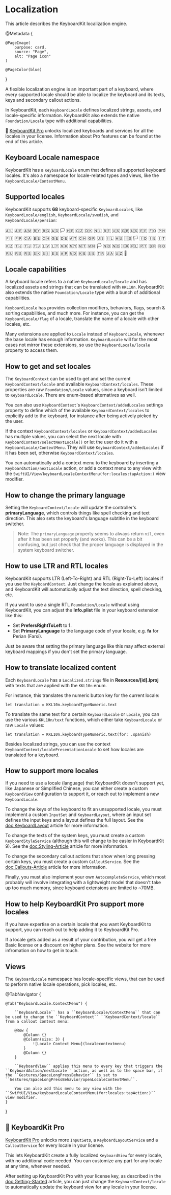 # Localization

This article describes the KeyboardKit localization engine.

@Metadata {

    @PageImage(
        purpose: card,
        source: "Page",
        alt: "Page icon"
    )

    @PageColor(blue)
}

A flexible localization engine is an important part of a keyboard, where every supported locale should be able to localize the keyboard and its texts, keys and secondary callout actions.

In KeyboardKit, each ``KeyboardLocale`` defines localized strings, assets, and locale-specific information. KeyboardKit also extends the native ``Foundation/Locale`` type with additional capabilities.

👑 [KeyboardKit Pro][Pro] unlocks localized keyboards and services for all the locales in your license. Information about Pro features can be found at the end of this article.

[Pro]: https://github.com/KeyboardKit/KeyboardKitPro


## Keyboard Locale namespace

KeyboardKit has a ``KeyboardLocale`` enum that defines all supported keyboard locales. It's also a namespace for locale-related types and views, like the ``KeyboardLocale/ContextMenu``.



## Supported locales

KeyboardKit supports **68** keyboard-specific ``KeyboardLocale``s, like ``KeyboardLocale/english``, ``KeyboardLocale/swedish``, and ``KeyboardLocale/persian``:

🇦🇱 🇦🇪 🇦🇲 🇧🇾 🇧🇬 🇦🇩 🏳️ 🇭🇷 🇨🇿 🇩🇰 🇳🇱 🇧🇪 🇺🇸 🇬🇧 🇺🇸 🇪🇪 🇫🇴 🇵🇭 🇫🇮 🇫🇷 🇨🇦 🇧🇪 🇨🇭 🇬🇪 🇩🇪 🇦🇹 🇨🇭 🇬🇷 🇺🇸 🇮🇱 🇭🇺 🇮🇸 🏳️ 🇮🇩 🇮🇪 🇮🇹 🇰🇿 🇹🇯 🇹🇯 🇹🇯 🇱🇻 🇱🇹 🇲🇰 🇲🇾 🇲🇹 🇲🇳 🏳️ 🇳🇴 🇳🇴 🇮🇷 🇵🇱 🇵🇹 🇧🇷 🇷🇴 🇷🇺 🇷🇸 🇷🇸 🇸🇰 🇸🇮 🇪🇸 🇦🇷 🇲🇽 🇰🇪 🇸🇪 🇹🇷 🇺🇦 🇺🇿 🏴󠁧󠁢󠁷󠁬󠁳󠁿 <br />



## Locale capabilities

A keyboard locale refers to a native ``KeyboardLocale/locale`` and has localized assets and strings that can be translated with ``KKL10n``. KeyboardKit also extends the native ``Foundation/Locale`` type with a bunch of additional capabilities.

``KeyboardLocale`` has provides collection modifiers, behaviors, flags, search & sorting capabilities, and much more. For instance, you can get the ``KeyboardLocale/flag`` of a locale, translate the name of a locale with other locales, etc.

Many extensions are applied to `Locale` instead of ``KeyboardLocale``, whenever the base locale has enough information. ``KeyboardLocale`` will for the most cases not mirror these extensions, so use the ``KeyboardLocale/locale`` property to access them. 



## How to get and set locales 

The ``KeyboardContext`` can be used to get and set the current ``KeyboardContext/locale`` and available ``KeyboardContext/locales``. These properties are raw ``Foundation/Locale`` values, since a keyboard isn't limited to ``KeyboardLocale``. There are enum-based alternatives as well.

You can also use ``KeyboardContext``'s ``KeyboardContext/addedLocales`` settings property to define which of the available ``KeyboardContext/locales`` to explicitly add to the keyboard, for instance after being actively picked by the user.

If the context ``KeyboardContext/locales`` or ``KeyboardContext/addedLocales`` has multiple values, you can select the next locale with ``KeyboardContext/selectNextLocale()`` or let the user do it with a ``KeyboardLocale/ContextMenu``. They will use ``KeyboardContext/addedLocales`` if it has been set, otherwise ``KeyboardContext/locales``.

You can automatically add a context menu to the keyboard by inserting a ``KeyboardAction/nextLocale`` action, or add a context menu to any view with the ``SwiftUI/View/keyboardLocaleContextMenu(for:locales:tapAction:)`` view modifier.



## How to change the primary language  

Setting the ``KeyboardContext/locale`` will update the controller's **primaryLanguage**, which controls things like spell checking and text direction. This also sets the keyboard's language subtitle in the keyboard switcher.

> Note: The `primaryLanguage` property seems to always return `nil`, even after it has been set properly (and works). This can be a bit confusing, but just check that the proper language is displayed in the system keyboard switcher.



## How to use LTR and RTL locales

KeyboardKit supports LTR (Left-To-Right) and RTL (Right-To-Left) locales if you use the ``KeyboardContext``. Just change the locale as explained above, and KeyboardKit will automatically adjust the text direction, spell checking, etc.

If you want to use a single RTL ``Foundation/Locale`` without using KeyboardKit, you can adjust the **Info.plist** file in your keyboard extension like this:

* Set **PrefersRightToLeft** to **1**.
* Set **PrimaryLanguage** to the language code of your locale, e.g. **fa** for Perian (Farsi).

Just be aware that setting the primary language like this may affect external keyboard mappings if you don't set the primary language.



## How to translate localized content

Each ``KeyboardLocale`` has a `Localized.strings` file in **Resources/[id].lproj** with texts that are applied with the ``KKL10n`` enum. 

For instance, this translates the numeric button key for the current locale:

```
let translation = KKL10n.keyboardTypeNumeric.text
```

To translate the same text for a certain ``KeyboardLocale`` or `Locale`, you can use the various ``KKL10n/text`` functions, which either take ``KeyboardLocale`` or raw `Locale` values:

```
let translation = KKL10n.keyboardTypeNumeric.text(for: .spanish)
```

Besides localized strings, you can use the context ``KeyboardContext/localePresentationLocale`` to set how locales are translated for a keyboard.



## How to support more locales

If you need to use a locale (language) that KeyboardKit doesn't support yet, like Japanese or Simplified Chinese, you can either create a custom ``KeyboardView`` configuration to support it, or reach out to implement a new ``KeyboardLocale``.

To change the keys of the keyboard to fit an unsupported locale, you must implement a custom ``InputSet`` and ``KeyboardLayout``, where an input set defines the input keys and a layout defines the full layout. See the <doc:KeyboardLayout>  article for more information.

To change the texts of the system keys, you must create a custom ``KeyboardStyleService`` (although this will change to be easier in KeyboardKit 9). See the <doc:Styling-Article> article for more information.

To change the secondary callout actions that show when long pressing certain keys, you must create a custom ``CalloutService``. See the <doc:Callouts-Article> article for more information.

Finally, you must also implement your own ``AutocompleteService``, which most probably will involve integrating with a lightweight model that doesn't take up too much memory, since keyboard extensions are limited to ~70MB.


## How to help KeyboardKit Pro support more locales

If you have expertise on a certain locale that you want KeyboardKit to support, you can reach out to help adding it to KeyboardKit Pro.

If a locale gets added as a result of your contribution, you will get a free Basic license or a discount on higher plans. See the website for more infromation on how to get in touch.   



## Views

The ``KeyboardLocale`` namespace has locale-specific views, that can be used to perform native locale operations, pick locales, etc.

@TabNavigator {
    
    @Tab("KeyboardLocale.ContextMenu") {
        
        ``KeyboardLocale`` has a ``KeyboardLocale/ContextMenu`` that can be used to change the ``KeyboardContext`` ``KeyboardContext/locale`` from a callout context menu: 
        
        @Row {
            @Column {}
            @Column(size: 3) {
                ![Locale Context Menu](localecontextmenu)
            }
            @Column {}
        }
        
        ``KeyboardView`` applies this menu to every key that triggers the ``KeyboardAction/nextLocale`` action, as well as to the space bar, if the ``Gestures/SpaceLongPressBehavior`` is set to ``Gestures/SpaceLongPressBehavior/openLocaleContextMenu``.
        
        You can also add this menu to any view with the ``SwiftUI/View/keyboardLocaleContextMenu(for:locales:tapAction:)`` view modifier.
    }
}


## 👑 KeyboardKit Pro

[KeyboardKit Pro][Pro] unlocks more ``InputSet``s, a ``KeyboardLayoutService`` and a ``CalloutService`` for every locale in your license. 

This lets KeyboardKit create a fully localized ``KeyboardView`` for every locale, with no additional code needed. You can customize any part for any locale at any time, whenever needed.

After setting up KeyboardKit Pro with your license key, as described in the <doc:Getting-Started> article, you can just change the ``KeyboardContext/locale`` to automatically update the keyboard view for any locale in your license.

[Pro]: https://github.com/KeyboardKit/KeyboardKitPro
